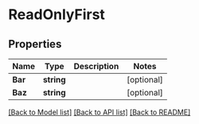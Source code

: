 # ReadOnlyFirst

## Properties

Name | Type | Description | Notes
------------ | ------------- | ------------- | -------------
**Bar** | **string** |  | [optional] 
**Baz** | **string** |  | [optional] 

[[Back to Model list]](../README.md#documentation-for-models) [[Back to API list]](../README.md#documentation-for-api-endpoints) [[Back to README]](../README.md)


